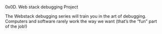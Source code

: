 0x0D. Web stack debugging  Project

The Webstack debugging series will train you in the art of debugging. 
Computers and software rarely work the way we want (that’s the “fun” part of the job!)
